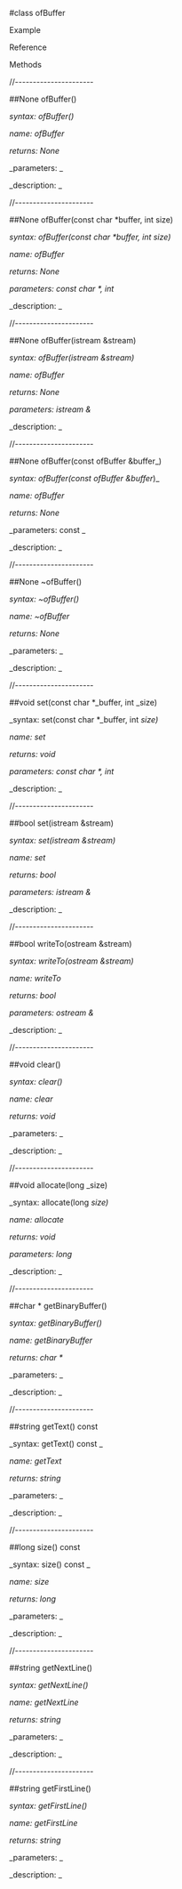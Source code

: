 #class ofBuffer

Example



Reference



Methods



//----------------------

##None ofBuffer()

_syntax: ofBuffer()_

_name: ofBuffer_

_returns: None_

_parameters: _



_description: _















//----------------------

##None ofBuffer(const char *buffer, int size)

_syntax: ofBuffer(const char *buffer, int size)_

_name: ofBuffer_

_returns: None_

_parameters: const char *, int_



_description: _















//----------------------

##None ofBuffer(istream &stream)

_syntax: ofBuffer(istream &stream)_

_name: ofBuffer_

_returns: None_

_parameters: istream &_



_description: _















//----------------------

##None ofBuffer(const ofBuffer &buffer_)

_syntax: ofBuffer(const ofBuffer &buffer_)_

_name: ofBuffer_

_returns: None_

_parameters: const _



_description: _















//----------------------

##None ~ofBuffer()

_syntax: ~ofBuffer()_

_name: ~ofBuffer_

_returns: None_

_parameters: _



_description: _















//----------------------

##void set(const char *_buffer, int _size)

_syntax: set(const char *_buffer, int _size)_

_name: set_

_returns: void_

_parameters: const char *, int_



_description: _















//----------------------

##bool set(istream &stream)

_syntax: set(istream &stream)_

_name: set_

_returns: bool_

_parameters: istream &_



_description: _















//----------------------

##bool writeTo(ostream &stream)

_syntax: writeTo(ostream &stream)_

_name: writeTo_

_returns: bool_

_parameters: ostream &_



_description: _















//----------------------

##void clear()

_syntax: clear()_

_name: clear_

_returns: void_

_parameters: _



_description: _















//----------------------

##void allocate(long _size)

_syntax: allocate(long _size)_

_name: allocate_

_returns: void_

_parameters: long_



_description: _















//----------------------

##char * getBinaryBuffer()

_syntax: getBinaryBuffer()_

_name: getBinaryBuffer_

_returns: char *_

_parameters: _



_description: _















//----------------------

##string getText() const 

_syntax: getText() const _

_name: getText_

_returns: string_

_parameters: _



_description: _















//----------------------

##long size() const 

_syntax: size() const _

_name: size_

_returns: long_

_parameters: _



_description: _















//----------------------

##string getNextLine()

_syntax: getNextLine()_

_name: getNextLine_

_returns: string_

_parameters: _



_description: _















//----------------------

##string getFirstLine()

_syntax: getFirstLine()_

_name: getFirstLine_

_returns: string_

_parameters: _



_description: _















